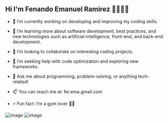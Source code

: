 ## Hi I'm Fenando Emanuel Ramirez 👋🧑🏻‍💻


- 🔭 I’m currently working on developing and improving my coding skills.

- 🌱 I’m learning more about software development, best practices, and new technologies such as artificial intelligence, front-end, and back-end development.

- 🤝 I’m looking to collaborate on interesting coding projects.

- 🤔 I’m seeking help with code optimization and exploring new frameworks.

- 💬 Ask me about programming, problem-solving, or anything tech-related!

- 📫 You can reach me at: fer.ema.gmail.com

- ⚡ Fun fact: I’m a gym lover 🏋️‍♂️

  
![image](https://github.com/user-attachments/assets/6f81ef24-b28e-447f-a01c-c7ab162bf383)
![image](https://github.com/user-attachments/assets/c842f410-df3e-49ea-a630-22ca95d40a92)


